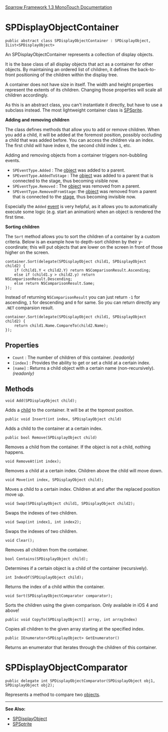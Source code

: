 [Sparrow Framework 1.3 MonoTouch Documentation](../index.md) 
# SPDisplayObjectContainer

	public abstract class SPDisplayObjectContainer : SPDisplayObject, IList<SPDisplayObject>

An SPDisplayObjectContainer represents a collection of display objects.
 
It is the base class of all display objects that act as a container for other objects. By maintaining an ordered list of children, it defines the back-to-front positioning of the children within the display tree.
 
A container does not have size in itself. The width and height properties represent the extents of its children. Changing those properties will scale all children accordingly.
 
As this is an abstract class, you can't instantiate it directly, but have to use a subclass instead. The most lightweight container class is [SPSprite](SPSprite.md).
 
**Adding and removing children**
 
The class defines methods that allow you to add or remove children. When you add a child, it will be added at the foremost position, possibly occluding a child that was added before. You can access the children via an index. The first child will have index `0`, the second child index `1`, etc. 
 
Adding and removing objects from a container triggers non-bubbling events.
 
 - `SPEventType.Added` : The [object](SPDisplayObject.md) was added to a parent.
 - `SPEventType.AddedToStage` : The [object](SPDisplayObject.md) was added to a parent that is connected to the stage, thus becoming visible now.
 - `SPEventType.Removed` : The [object](SPDisplayObject.md) was removed from a parent.
 - `SPEventType.RemovedFromStage`: the [object](SPDisplayObject.md) was removed from a parent that is connected to the [stage](SPStage.md), thus becoming invisible now.
 
Especially the `Added` [event](SPEvent.md) is very helpful, as it allows you to automatically execute some logic (e.g. start an animation) when an object is rendered the first time.
 
**Sorting children**
 
The `Sort` method allows you to sort the children of a container by a custom criteria. Below is an example how to depth-sort children by their y-coordinate; this will put objects that are lower on the screen in front of those higher on the screen.
 
	container.Sort(delegate(SPDisplayObject child1, SPDisplayObject child2) {
	    if (child1.Y < child2.Y) return NSComparisonResult.Ascending;
	    else if (child1.y > child2.y) return NSComparisonResult.Descending;
	    else return NSComparisonResult.Same;
	});
			
Instead of returning `NSComparisonResult` you can just return `-1` for ascending, `1` for descending and `0` for same. So you can return directly any `.NET` comparsion result.

	container.Sort(delegate(SPDisplayObject child1, SPDisplayObject child2) {
		return child1.Name.CompareTo(child2.Name);
	});
			
## Properties

 - `Count` : The number of children of this container. *(readonly)*
 - `[index]` : Provides the ability to get or set a child at a certain index. 
 - `[name]` : Returns a child object with a certain name (non-recursively). *(readonly)* 

## Methods

	void Add(SPDisplayObject child);

Adds a [child](SPDisplayObject.md) to the container. It will be at the topmost position.

	public void Insert(int index, SPDisplayObject child)

Adds a child to the container at a certain index.

	public bool Remove(SPDisplayObject child)

Removes a child from the container. If the object is not a child, nothing happens.

	void RemoveAt(int index);

Removes a child at a certain index. Children above the child will move down.

	void Move(int index, SPDisplayObject child);

Moves a child to a certain index. Children at and after the replaced position move up.

	void Swap(SPDisplayObject child1, SPDisplayObject child2);

Swaps the indexes of two children.
		
	void Swap(int index1, int index2);

Swaps the indexes of two children.
		
	void Clear();

Removes all children from the container.

	bool Contains(SPDisplayObject child);

Determines if a certain object is a child of the container (recursively).

	int IndexOf(SPDisplayObject child);

Returns the index of a child within the container.

	void Sort(SPDisplayObjectComparator comparator);

Sorts the children using the given comparison. Only available in iOS 4 and above!

	public void CopyTo(SPDisplayObject[] array, int arrayIndex)

Copies all children to the given array starting at the specified index.

	public IEnumerator<SPDisplayObject> GetEnumerator()

Returns an enumerator that iterates through the children of this container.

# SPDisplayObjectComparator

	public delegate int SPDisplayObjectComparator(SPDisplayObject obj1, SPDisplayObject obj2);

Represents a method to compare two [objects](SPDisplayObject.md).

---

**See Also:**

 - [SPDisplayObject](SPDisplayObject.md)
 - [SPSptrite](SPPrite.md)